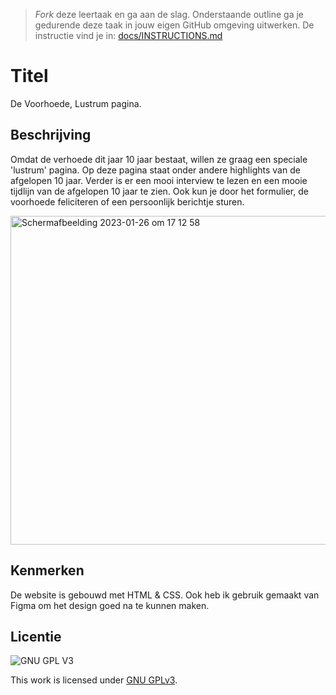 > _Fork_ deze leertaak en ga aan de slag. Onderstaande outline ga je gedurende deze taak in jouw eigen GitHub omgeving uitwerken. De instructie vind je in: [docs/INSTRUCTIONS.md](docs/INSTRUCTIONS.md)

# Titel

De Voorhoede, Lustrum pagina.

## Beschrijving

Omdat de verhoede dit jaar 10 jaar bestaat, willen ze graag een speciale 'lustrum' pagina. Op deze pagina staat onder andere highlights van de afgelopen 10 jaar. Verder is er een mooi interview te lezen en een mooie tijdlijn van de afgelopen 10 jaar te zien. Ook kun je door het formulier, de voorhoede feliciteren of een persoonlijk berichtje sturen.

<img width="526" alt="Schermafbeelding 2023-01-26 om 17 12 58" src="https://user-images.githubusercontent.com/112861488/214889646-1d93bc6e-df76-420f-9b93-ac492191fb3e.png">


## Kenmerken

De website is gebouwd met HTML & CSS. Ook heb ik gebruik gemaakt van Figma om het design goed na te kunnen maken. 


## Licentie

![GNU GPL V3](https://www.gnu.org/graphics/gplv3-127x51.png)

This work is licensed under [GNU GPLv3](./LICENSE).
